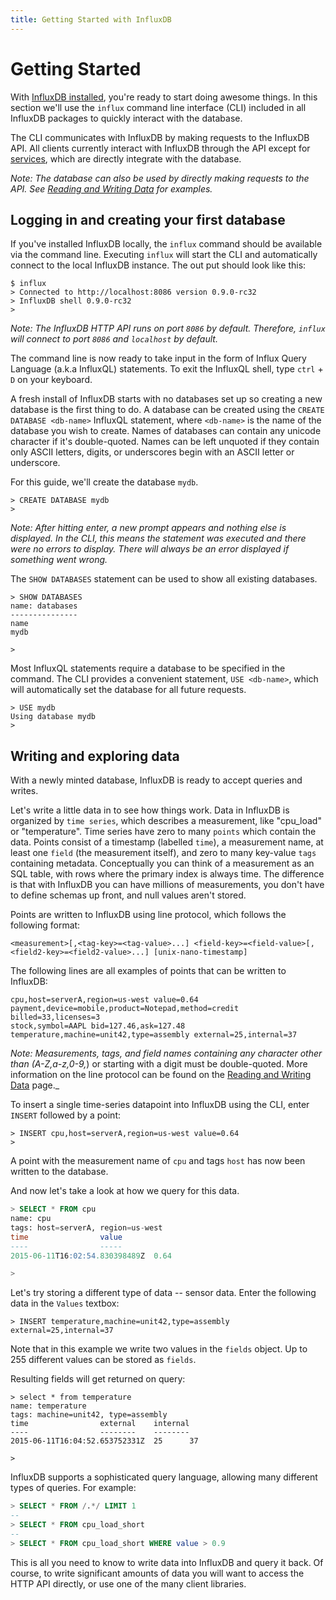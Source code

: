 ```yaml
---
title: Getting Started with InfluxDB
---
```


# Getting Started

With [InfluxDB installed](installation.html), you're ready to start doing awesome things. In this section we'll use the `influx` command line interface (CLI) included in all InfluxDB packages to quickly interact with the database.

The CLI communicates with InfluxDB by making requests to the InfluxDB API. All clients currently interact with InfluxDB through the API except for [services](), which are directly integrate with the database.

_Note: The database can also be used by directly making requests to the API. See [Reading and Writing Data](../concepts/reading_and_writing_data.html) for examples._

## Logging in and creating your first database
If you've installed InfluxDB locally, the `influx` command should be available via the command line. Executing `influx` will start the CLI and automatically connect to the local InfluxDB instance. The out put should look like this:

```
$ influx
> Connected to http://localhost:8086 version 0.9.0-rc32
> InfluxDB shell 0.9.0-rc32
> 
```

_Note: The InfluxDB HTTP API runs on port `8086` by default. Therefore, `influx` will connect to port `8086` and `localhost` by default._

The command line is now ready to take input in the form of Influx Query Language (a.k.a InfluxQL) statements. To exit the InfluxQL shell, type `ctrl` + `D` on your keyboard.

A fresh install of InfluxDB starts with no databases set up so creating a new database is the first thing to do. A database can be created using the `CREATE DATABASE <db-name>` InfluxQL statement, where `<db-name>` is the name of the database you wish to create. Names of databases can contain any unicode character if it's double-quoted. Names can be left unquoted if they contain only ASCII letters, digits, or underscores begin with an ASCII letter or underscore.

For this guide, we'll create the database `mydb`.

```
> CREATE DATABASE mydb
> 
```

_Note: After hitting enter, a new prompt appears and nothing else is displayed. In the CLI, this means the statement was executed and there were no errors to display. There will always be an error displayed if something went wrong._

The `SHOW DATABASES` statement can be used to show all existing databases.

```
> SHOW DATABASES
name: databases
---------------
name
mydb

> 
```

Most InfluxQL statements require a database to be specified in the command. The CLI provides a convenient statement, `USE <db-name>`, which will automatically set the database for all future requests.

```
> USE mydb
Using database mydb
> 
```

## Writing and exploring data

With a newly minted database, InfluxDB is ready to accept queries and writes.

Let's write a little data in to see how things work. Data in InfluxDB is organized by `time series`, which describes a measurement, like "cpu_load" or "temperature". Time series have zero to many `points` which contain the data. Points consist of a timestamp (labelled `time`), a measurement name, at least one `field` (the measurement itself), and zero to many key-value `tags` containing metadata. Conceptually you can think of a measurement as an SQL table, with rows where the primary index is always time. The difference is that with InfluxDB you can have millions of measurements, you don't have to define schemas up front, and null values aren't stored.

Points are written to InfluxDB using line protocol, which follows the following format:

```
<measurement>[,<tag-key>=<tag-value>...] <field-key>=<field-value>[,<field2-key>=<field2-value>...] [unix-nano-timestamp]
```

The following lines are all examples of points that can be written to InfluxDB:

```
cpu,host=serverA,region=us-west value=0.64
payment,device=mobile,product=Notepad,method=credit billed=33,licenses=3
stock,symbol=AAPL bid=127.46,ask=127.48
temperature,machine=unit42,type=assembly external=25,internal=37
```

_Note: Measurements, tags, and field names containing any character other than (A-Z,a-z,0-9,_) or starting with a digit must be double-quoted. More information on the line protocol can be found on the [Reading and Writing Data](../concepts/reading_and_writing_data.html) page._

To insert a single time-series datapoint into InfluxDB using the CLI, enter `INSERT` followed by a point:

```
> INSERT cpu,host=serverA,region=us-west value=0.64
>
```

A point with the measurement name of `cpu` and tags `host` has now been written to the database.

And now let's take a look at how we query for this data.

```sql
> SELECT * FROM cpu
name: cpu
tags: host=serverA, region=us-west
time                value
----                -----
2015-06-11T16:02:54.830398489Z  0.64

> 
```

Let's try storing a different type of data -- sensor data. Enter the following data in the `Values` textbox:

```
> INSERT temperature,machine=unit42,type=assembly external=25,internal=37
```

Note that in this example we write two values in the `fields` object. Up to 255 different values can be stored as `fields`.

Resulting fields will get returned on query:

```
> select * from temperature
name: temperature
tags: machine=unit42, type=assembly
time                external    internal
----                --------    --------
2015-06-11T16:04:52.653752331Z  25      37

>
```

InfluxDB supports a sophisticated query language, allowing many different types of queries. For example:

```sql
> SELECT * FROM /.*/ LIMIT 1
--
> SELECT * FROM cpu_load_short
--
> SELECT * FROM cpu_load_short WHERE value > 0.9
```

This is all you need to know to write data into InfluxDB and query it back. Of course, to write significant amounts of data you will want to access the HTTP API directly, or use one of the many client libraries. 
